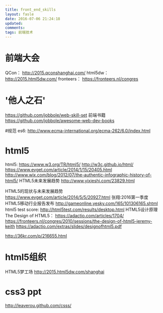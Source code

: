 ```yaml
---
title: front_end_skills
layout: fasle
date: 2016-07-06 21:24:18
updated:
comments:
tags: 前端技术
---
```

# 前端大会
QCon： http://2015.qconshanghai.com/
html5dw：http://2015.html5dw.com/
fronteers： https://fronteers.nl/congres


# '他人之石'
https://github.com/jobbole/web-skill-set
前端书籍 https://github.com/jobbole/awesome-web-dev-books

#规范
es6: http://www.ecma-international.org/ecma-262/6.0/index.html

# html5
html5:  https://www.w3.org/TR/html5/  http://w3c.github.io/html/
https://www.evget.com/article/2014/1/15/20405.html
http://www.wix.com/blog/2012/07/the-authentic-infographic-history-of-html5/
HTML5未来发展趋势 http://www.yixieshi.com/23829.html

HTML5的现状与未来发展趋势 https://www.evget.com/article/2014/5/5/20927.html
张翔:2016第一季度HTML5移动行业报告发布 http://gameonline.yesky.com/165/101306165.shtml
html5 test score: http://html5test.com/results/desktop.html
HTML5设计原理  The Design of HTML5： https://adactio.com/articles/1704/  https://fronteers.nl/congres/2010/sessions/the-design-of-html5-jeremy-keith https://adactio.com/extras/slides/designofhtml5.pdf

http://36kr.com/p/216655.html

# html5组织
HTML5梦工场
http://2015.html5dw.com/shanghai

# css3 ppt
http://leaverou.github.com/csss/





